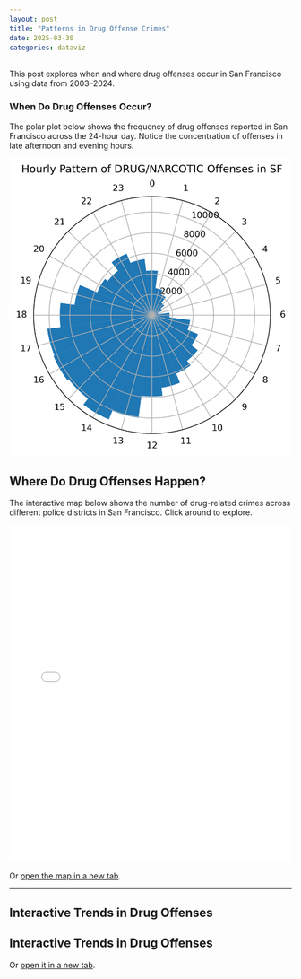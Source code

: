 ```yaml
---
layout: post
title: "Patterns in Drug Offense Crimes"
date: 2025-03-30
categories: dataviz
---
```



This post explores when and where drug offenses occur in San Francisco using data from 2003–2024.

<!-- Visualization and content will go here -->

### When Do Drug Offenses Occur?

The polar plot below shows the frequency of drug offenses reported in San Francisco across the 24-hour day. Notice the concentration of offenses in late afternoon and evening hours.

![Polar Plot of Drug Offenses](/assets/img/drug_hourly_polar.png)


## Where Do Drug Offenses Happen?

The interactive map below shows the number of drug-related crimes across different police districts in San Francisco. Click around to explore.

<iframe src="/assets/drug_map.html" width="100%" height="600" frameborder="0"></iframe>

Or [open the map in a new tab](/assets/drug_map.html).

---

## Interactive Trends in Drug Offenses

## Interactive Trends in Drug Offenses

<object data="/assets/drug_trends_bars.html" width="100%" height="600"></object>

Or [open it in a new tab](/assets/drug_trends_bars.html).

